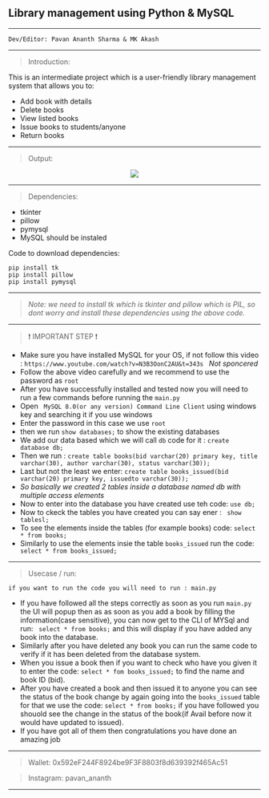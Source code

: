 ## Library management using Python & MySQL
-----------------------------------------------------------------------------------------------------------------------------------------------------------------------------------

```
Dev/Editor: Pavan Ananth Sharma & MK Akash
```
-----------------------------------------------------------------------------------------------------------------------------------------------------------------------------------

>Introduction:

This is an intermediate project which is a user-friendly library management system that allows you to:
- Add book with details
- Delete books
- View listed books
- Issue books to students/anyone
- Return books
-----------------------------------------------------------------------------------------------------------------------------------------------------------------------------------

> Output:

<center><img src = "https://user-images.githubusercontent.com/86551444/141800135-68801eeb-3dff-4808-b700-f1e0ce6758af.PNG"/></center>

-----------------------------------------------------------------------------------------------------------------------------------------------------------------------------------

>Dependencies:

- tkinter
- pillow
- pymysql
- MySQL should be instaled

Code to download dependencies:
```
pip install tk
pip install pillow
pip install pymysql
```
---------------------------------------------------------------------------------------------------------------------------------------------------------------------------------

>_Note: we need to install tk which is tkinter and pillow which is PIL, so dont worry and install these dependencies using the above code._

---------------------------------------------------------------------------------------------------------------------------------------------------------------------------------

>❗ IMPORTANT STEP ❗

- Make sure you have installed MySQL for your OS, if not follow this video : ```https://www.youtube.com/watch?v=N3B3OonC2AU&t=343s ``` *Not sponcered*
- Follow the above video carefully and we recommend to use the password as ```root``` 
- After you have successfully installed and tested now you will need to run a few commands before running the ```main.py```
- Open ``` MySQL 8.0(or any version) Command Line Client``` using windows key and searching it if you use windows
- Enter the password in this case we use ```root```
- then we run ```show databases;``` to show the existing databases
- We add our data based which we will call `db` code for it : ```create database db;```
- Then we run : ```create table books(bid varchar(20) primary key, title varchar(30), author varchar(30), status varchar(30));```
- Last but not the least we enter: ```create table books_issued(bid varchar(20) primary key, issuedto varchar(30));```
- *So basically we created 2 tables inside a database named db with multiple access elements*
- Now to enter into the database you have created use teh code: ```use db;```
- Now to ckeck the tables you have created you can say ener : ``` show tablesl;```
- To see the elements inside the tables (for example books) code: ```select * from books;```
- Similarly to use the elements insie the table ```books_issued``` run the code: ``` select * from books_issued;```

---------------------------------------------------------------------------------------------------------------------------------------------------------------------------------
 
 >Usecase / run:

```  
if you want to run the code you will need to run : main.py
```

- If you have followed all the steps correctly as soon as you run ```main.py``` the UI will popup then as as soon as you add a book by filling the information(case sensitive), you can now get to the CLI of MYSql and run: ``` select * from books;``` and this will display if you have added any book into the database.
- Similarly after you have deleted any book you can run the same code to verify if it has been deleted from the database system.
- When you issue a book then if you want to check who have you given it to enter the code: ```select * fom books_issued;``` to find the name and book ID (bid).
- After you have created a book and then issued it to anyone you can see the status of the book change by again going into the ```books_issued``` table for that we use the code: ```select * from books;``` if you have followed you shouold see the change in the status of the book(if Avail before now it would have updated to issued).
- If you have got all of them then congratulations you have done an amazing job

---------------------------------------------------------------------------------------------------------------------------------------------------------------------------------        
>Wallet: 0x592eF244F8924be9F3F8803f8d639392f465Ac51

>Instagram: pavan_ananth

--------------------------------------------------------------------------------------------------------------------------------------------------------------------------------






















